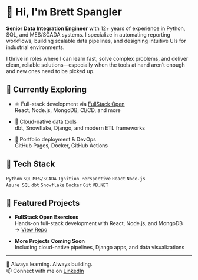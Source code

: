 # 👋 Hi, I'm Brett Spangler

**Senior Data Integration Engineer** with 12+ years of experience in Python, SQL, and MES/SCADA systems. I specialize in automating reporting workflows, building scalable data pipelines, and designing intuitive UIs for industrial environments.

I thrive in roles where I can learn fast, solve complex problems, and deliver clean, reliable solutions—especially when the tools at hand aren’t enough and new ones need to be picked up.

## 🔄 Currently Exploring

- ⚛️ Full-stack development via [FullStack Open](https://github.com/brett-spangler/FullStackOpen)  
  React, Node.js, MongoDB, CI/CD, and more

- 🧪 Cloud-native data tools  
  dbt, Snowflake, Django, and modern ETL frameworks

- 🚀 Portfolio deployment & DevOps  
  GitHub Pages, Docker, GitHub Actions

## 🧰 Tech Stack

`Python` `SQL` `MES/SCADA` `Ignition Perspective` `React` `Node.js`  
`Azure SQL` `dbt` `Snowflake` `Docker` `Git` `VB.NET`

## 📁 Featured Projects

- **FullStack Open Exercises**  
  Hands-on full-stack development with React, Node.js, and MongoDB  
  → [View Repo](https://github.com/brett-spangler/FullStackOpen)

- **More Projects Coming Soon**  
  Including cloud-native pipelines, Django apps, and data visualizations

---

🧠 Always learning. Always building.  
📫 Connect with me on [LinkedIn](https://www.linkedin.com/in/brett-spangler-05498a13a)

